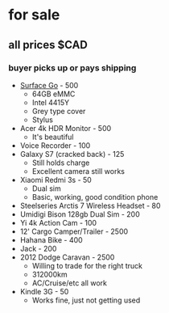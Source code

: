 # for sale

## all prices $CAD

### buyer picks up or pays shipping

- [Surface Go](https://www.microsoft.com/en-gb/surface/devices/surface-go/tech-specs#:~:text=Tech%20specs%20%20%20Dimensions%20%20%209.65%22,authentication%20camera%20...%20%204%20more%20rows%20) - 500
  - 64GB eMMC
  - Intel 4415Y
  - Grey type cover
  - Stylus
- Acer 4k HDR Monitor - 500
  - It's beautiful
- Voice Recorder - 100
- Galaxy S7 (cracked back) - 125
  - Still holds charge
  - Excellent camera still works
- Xiaomi Redmi 3s - 50 
  - Dual sim
  - Basic, working, good condition phone
- Steelseries Arctis 7 Wireless Headset - 80
- Umidigi Bison 128gb Dual Sim - 200
- Yi 4k Action Cam - 100
- 12' Cargo Camper/Trailer - 2500
- Hahana Bike - 400
- Jack - 200
- 2012 Dodge Caravan - 2500
  - Willing to trade for the right truck
  - 312000km
  - AC/Cruise/etc all work
- Kindle 3G - 50
  - Works fine, just not getting used




